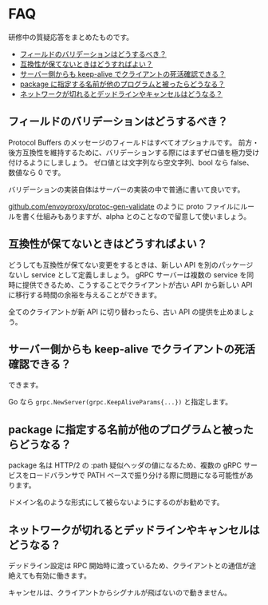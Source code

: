 # FAQ

研修中の質疑応答をまとめたものです。

- [フィールドのバリデーションはどうするべき？](#フィールドのバリデーションはどうするべき)
- [互換性が保てないときはどうすればよい？](#互換性が保てないときはどうすればよい)
- [サーバー側からも keep-alive でクライアントの死活確認できる？](#サーバー側からも-keep-alive-でクライアントの死活確認できる)
- [package に指定する名前が他のプログラムと被ったらどうなる？](#package-に指定する名前が他のプログラムと被ったらどうなる)
- [ネットワークが切れるとデッドラインやキャンセルはどうなる？](#ネットワークが切れるとデッドラインやキャンセルはどうなる)

## フィールドのバリデーションはどうするべき？

Protocol Buffers のメッセージのフィールドはすべてオプショナルです。
前方・後方互換性を維持するために、バリデーションする際にはまずゼロ値を極力受け付けるようにしましょう。
ゼロ値とは文字列なら空文字列、bool なら false、数値なら 0 です。

バリデーションの実装自体はサーバーの実装の中で普通に書いて良いです。

[github.com/envoyproxy/protoc-gen-validate](https://github.com/envoyproxy/protoc-gen-validate) のように proto ファイルにルールを書く仕組みもありますが、alpha とのことなので留意して使いましょう。

## 互換性が保てないときはどうすればよい？

どうしても互換性が保てない変更をするときは、新しい API を別のパッケージないし service として定義しましょう。
gRPC サーバーは複数の service を同時に提供できるため、こうすることでクライアントが古い API から新しい API に移行する時間の余裕を与えることができます。

全てのクライアントが新 API に切り替わったら、古い API の提供を止めましょう。

## サーバー側からも keep-alive でクライアントの死活確認できる？

できます。

Go なら `grpc.NewServer(grpc.KeepAliveParams{...})` と指定します。

## package に指定する名前が他のプログラムと被ったらどうなる？

package 名は HTTP/2 の :path 疑似ヘッダの値になるため、複数の gRPC サービスをロードバランサで PATH ベースで振り分ける際に問題になる可能性があります。

ドメイン名のような形式にして被らないようにするのがお勧めです。

## ネットワークが切れるとデッドラインやキャンセルはどうなる？

デッドライン設定は RPC 開始時に渡っているため、クライアントとの通信が途絶えても有効に働きます。

キャンセルは、クライアントからシグナルが飛ばないので動きません。
